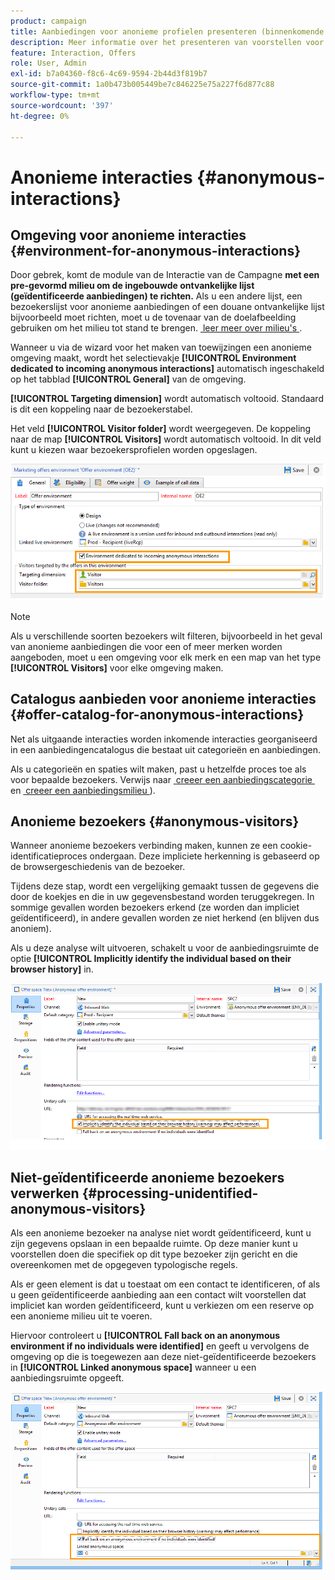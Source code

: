 ```yaml
---
product: campaign
title: Aanbiedingen voor anonieme profielen presenteren (binnenkomende interactie)
description: Meer informatie over het presenteren van voorstellen voor anonieme profielen
feature: Interaction, Offers
role: User, Admin
exl-id: b7a04360-f8c6-4c69-9594-2b44d3f819b7
source-git-commit: 1a0b473b005449be7c846225e75a227f6d877c88
workflow-type: tm+mt
source-wordcount: '397'
ht-degree: 0%

---
```


# Anonieme interacties {#anonymous-interactions}

## Omgeving voor anonieme interacties {#environment-for-anonymous-interactions}

Door gebrek, komt de module van de Interactie van de Campagne **met een pre-gevormd milieu om de ingebouwde ontvankelijke lijst (geïdentificeerde aanbiedingen) te richten.** Als u een andere lijst, een bezoekerslijst voor anonieme aanbiedingen of een douane ontvankelijke lijst bijvoorbeeld moet richten, moet u de tovenaar van de doelafbeelding gebruiken om het milieu tot stand te brengen. [&#x200B; leer meer over milieu&#39;s &#x200B;](interaction-env.md).

Wanneer u via de wizard voor het maken van toewijzingen een anonieme omgeving maakt, wordt het selectievakje **[!UICONTROL Environment dedicated to incoming anonymous interactions]** automatisch ingeschakeld op het tabblad **[!UICONTROL General]** van de omgeving.

**[!UICONTROL Targeting dimension]** wordt automatisch voltooid. Standaard is dit een koppeling naar de bezoekerstabel.

Het veld **[!UICONTROL Visitor folder]** wordt weergegeven. De koppeling naar de map **[!UICONTROL Visitors]** wordt automatisch voltooid. In dit veld kunt u kiezen waar bezoekersprofielen worden opgeslagen.

![](assets/anonymous_environment_option.png)

>[!NOTE]
>
>Als u verschillende soorten bezoekers wilt filteren, bijvoorbeeld in het geval van anonieme aanbiedingen die voor een of meer merken worden aangeboden, moet u een omgeving voor elk merk en een map van het type **[!UICONTROL Visitors]** voor elke omgeving maken.

## Catalogus aanbieden voor anonieme interacties {#offer-catalog-for-anonymous-interactions}

Net als uitgaande interacties worden inkomende interacties georganiseerd in een aanbiedingencatalogus die bestaat uit categorieën en aanbiedingen.

Als u categorieën en spaties wilt maken, past u hetzelfde proces toe als voor bepaalde bezoekers. Verwijs naar [&#x200B; creeer een aanbiedingscategorie &#x200B;](interaction-offer-catalog.md#creating-offer-categories) en [&#x200B; creeer een aanbiedingsmilieu &#x200B;](interaction-env.md#creating-an-offer-environment)).

## Anonieme bezoekers {#anonymous-visitors}

Wanneer anonieme bezoekers verbinding maken, kunnen ze een cookie-identificatieproces ondergaan. Deze impliciete herkenning is gebaseerd op de browsergeschiedenis van de bezoeker.

Tijdens deze stap, wordt een vergelijking gemaakt tussen de gegevens die door de koekjes en die in uw gegevensbestand worden teruggekregen. In sommige gevallen worden bezoekers erkend (ze worden dan impliciet geïdentificeerd), in andere gevallen worden ze niet herkend (en blijven dus anoniem).

Als u deze analyse wilt uitvoeren, schakelt u voor de aanbiedingsruimte de optie **[!UICONTROL Implicitly identify the individual based on their browser history]** in.

![](assets/identification_anonymous_visitors.png)

## Niet-geïdentificeerde anonieme bezoekers verwerken {#processing-unidentified-anonymous-visitors}

Als een anonieme bezoeker na analyse niet wordt geïdentificeerd, kunt u zijn gegevens opslaan in een bepaalde ruimte. Op deze manier kunt u voorstellen doen die specifiek op dit type bezoeker zijn gericht en die overeenkomen met de opgegeven typologische regels.

Als er geen element is dat u toestaat om een contact te identificeren, of als u geen geïdentificeerde aanbieding aan een contact wilt voorstellen dat impliciet kan worden geïdentificeerd, kunt u verkiezen om een reserve op een anonieme milieu uit te voeren.

Hiervoor controleert u **[!UICONTROL Fall back on an anonymous environment if no individuals were identified]** en geeft u vervolgens de omgeving op die is toegewezen aan deze niet-geïdentificeerde bezoekers in **[!UICONTROL Linked anonymous space]** wanneer u een aanbiedingsruimte opgeeft.

![](assets/anonymous_to_anonymous_environment.png)

